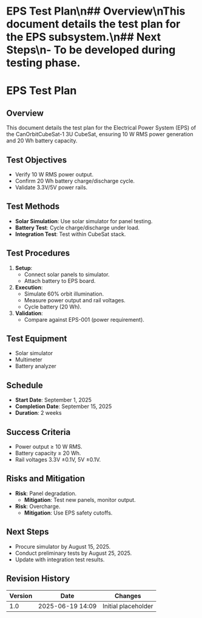 # EPS Test Plan\n## Overview\nThis document details the test plan for the EPS subsystem.\n## Next Steps\n- To be developed during testing phase.
# EPS Test Plan
## Overview
This document details the test plan for the Electrical Power System (EPS) of the CanOrbitCubeSat-1 3U CubeSat, ensuring 10 W RMS power generation and 20 Wh battery capacity.

## Test Objectives
- Verify 10 W RMS power output.
- Confirm 20 Wh battery charge/discharge cycle.
- Validate 3.3V/5V power rails.

## Test Methods
- **Solar Simulation**: Use solar simulator for panel testing.
- **Battery Test**: Cycle charge/discharge under load.
- **Integration Test**: Test within CubeSat stack.

## Test Procedures
1. **Setup**:
   - Connect solar panels to simulator.
   - Attach battery to EPS board.
2. **Execution**:
   - Simulate 60% orbit illumination.
   - Measure power output and rail voltages.
   - Cycle battery (20 Wh).
3. **Validation**:
   - Compare against EPS-001 (power requirement).

## Test Equipment
- Solar simulator
- Multimeter
- Battery analyzer

## Schedule
- **Start Date**: September 1, 2025
- **Completion Date**: September 15, 2025
- **Duration**: 2 weeks

## Success Criteria
- Power output ≥ 10 W RMS.
- Battery capacity ≥ 20 Wh.
- Rail voltages 3.3V ±0.1V, 5V ±0.1V.

## Risks and Mitigation
- **Risk**: Panel degradation.
  - **Mitigation**: Test new panels, monitor output.
- **Risk**: Overcharge.
  - **Mitigation**: Use EPS safety cutoffs.

## Next Steps
- Procure simulator by August 15, 2025.
- Conduct preliminary tests by August 25, 2025.
- Update with integration test results.

## Revision History
| Version | Date             | Changes             |
|---------|------------------|---------------------|
| 1.0     | 2025-06-19 14:09 | Initial placeholder |